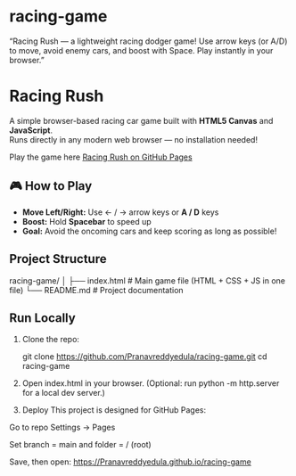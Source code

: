 # racing-game
“Racing Rush — a lightweight racing dodger game! Use arrow keys (or A/D) to move, avoid enemy cars, and boost with Space. Play instantly in your browser.”
#  Racing Rush

A simple browser-based racing car game built with **HTML5 Canvas** and **JavaScript**.  
Runs directly in any modern web browser — no installation needed!  

Play the game here  [Racing Rush on GitHub Pages](https://Pranavreddyedula.github.io/racing-game)  



## 🎮 How to Play
- **Move Left/Right:** Use ← / → arrow keys or **A / D** keys  
- **Boost:** Hold **Spacebar** to speed up  
- **Goal:** Avoid the oncoming cars and keep scoring as long as possible!  


##  Project Structure
racing-game/
│
├── index.html # Main game file (HTML + CSS + JS in one file)
└── README.md # Project documentation



##  Run Locally
1. Clone the repo:
  
   git clone https://github.com/Pranavreddyedula/racing-game.git
   cd racing-game
2. Open index.html in your browser.
(Optional: run python -m http.server for a local dev server.)

3. Deploy
This project is designed for GitHub Pages:

Go to repo Settings → Pages

Set branch = main and folder = / (root)

Save, then open: https://Pranavreddyedula.github.io/racing-game

